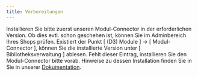 ```yaml
---
title: Vorbereitungen
---
```


Installieren Sie bitte zuerst unseren Modul-Connector in der erforderlichen Version. Ob dies evtl. schon geschehen ist, können Sie im Adminbereich Ihres Shops prüfen. 
Existiert der Punkt [ (D3) Module ] -> [ Modul-Connector ], können Sie die installierte Version unter [ Bibliotheksverwaltung ] ablesen. 
Fehlt dieser Eintrag, installieren Sie den Modul-Connector bitte vorab. Hinweise zu dessen Installation finden Sie in Sie in unserer [Dokumentation](https://docs.oxidmodule.com/).